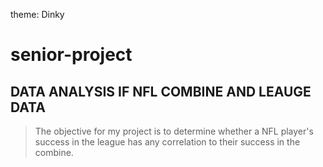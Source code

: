 theme: Dinky
# senior-project


## DATA ANALYSIS IF NFL COMBINE AND LEAUGE DATA

> The objective for my project is to determine whether a NFL player's success in the league has any correlation to their success in the combine.
